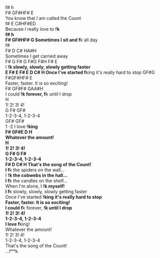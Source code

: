    
f# h   
F# GF#HF# E   
You know that I am called the Count    
f# E C#HF#ED    
Because I really love to f**k   
f# h   
F# GF#HF# G Sometimes I sit and f**k all day    
f#   
F# D C# HA#H    
Sometimes I get carried away   
F# G F# G F#G F#H F# E   
I f**k slowly, slowly, slowly getting faster   
E F# E F# E D C# H Once I've started f**king it's really hard to stop GF#G F#GF#HF# E   
Faster, faster. It is so exciting!   
F# GF#F# GAA#H   
I could f**k forever, f**k until I drop    
H   
1! 2! 3! 4!   
G F# GF#   
1-2-3-4, 1-2-3-4   
GF# GF#   
1 -2 I love f**king   
F# GF#E D H   
Whatever the amount!   
H   
1! 2! 3! 4!   
G F# G F#   
1-2-3-4, 1-2-3-4   
F# D C# H That's the song of the Count!    
I f**k the spiders on the wall...   
I f**k the cobwebs in the hall...   
I f**k the candles on the shelf...   
When I'm alone, I f**k myself!   
I f**k slowly, slowly, slowly getting faster   
Once I've started f**king it's really hard to stop   
Faster, faster. It is so exciting!   
I could f**k forever, f**k until I drop   
1! 2! 3! 4!   
1-2-3-4, 1-2-3-4   
I love f**king!   
Whatever the amount!   
1! 2! 3! 4!   
1-2-3-4, 1-2-3-4   
That's the song of the Count!   
...f**k.    
